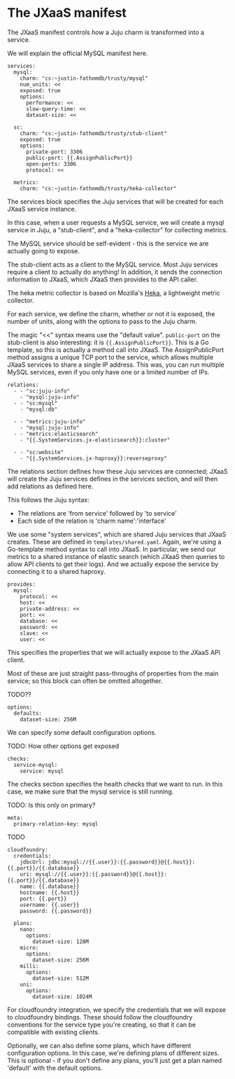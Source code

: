 # The JXaaS manifest

The JXaaS manifest controls _how_ a Juju charm is transformed into a service.

We will explain the official MySQL manifest here.

```
services:
  mysql:
    charm: "cs:~justin-fathomdb/trusty/mysql"
    num_units: <<
    exposed: true
    options:
      performance: <<
      slow-query-time: <<
      dataset-size: <<

  sc:
    charm: "cs:~justin-fathomdb/trusty/stub-client"
    exposed: true
    options:
      private-port: 3306
      public-port: {{.AssignPublicPort}}
      open-ports: 3306
      protocol: <<

  metrics:
    charm: "cs:~justin-fathomdb/trusty/heka-collector"
```

The services block specifies the Juju services that will be created for each JXaaS service instance.

In this case, when a user requests a MySQL service, we will create a mysql service in Juju, a "stub-client",
and a "heka-collector" for collecting metrics.

The MySQL service should be self-evident - this is the service we are actually going to expose.

The stub-client acts as a client to the MySQL service.  Most Juju services
require a client to actually do anything!  In addition, it sends the connection
information to JXaaS, which JXaaS then provides to the API caller.

The heka metric collector is based on Mozilla's
[Heka](http://blog.mozilla.org/services/2013/04/30/introducing-heka/), a
lightweight metric collector.

For each service, we define the charm, whether or not it is exposed, the number
of units, along with the options to pass to the Juju charm.

The magic "<<" syntax means use the "default value".  `public-port` on the
stub-client is also interesting: it is ```{{.AssignPublicPort}}```.  This is a
Go template, so this is actually a method call into JXaaS.  The
AssignPublicPort method assigns a unique TCP port to the service, which allows
multiple JXaaS services to share a single IP address.  This was, you can run
multiple MySQL services, even if you only have one or a limited number of IPs.

```
relations:
  - - "sc:juju-info"
    - "mysql:juju-info"
  - - "sc:mysql"
    - "mysql:db"

  - - "metrics:juju-info"
    - "mysql:juju-info"
  - - "metrics:elasticsearch"
    - "{{.SystemServices.jx-elasticsearch}}:cluster"

  - - "sc:website"
    - "{{.SystemServices.jx-haproxy}}:reverseproxy"
```

The relations section defines how these Juju services are connected; JXaaS will create the Juju services
defines in the services section, and will then add relations as defined here.

This follows the Juju syntax:

* The relations are 'from service' followed by 'to service'
* Each side of the relation is 'charm name':'interface'

We use some "system services", which are shared Juju services that JXaaS
creates.  These are defined in ```templates/shared.yaml```.  Again, we're using
a Go-template method syntax to call into JXaaS.  In particular, we send our metrics
to a shared instance of elastic search (which JXaaS then queries to allow API clients
to get their logs).  And we actually expose the service by connecting it to a shared haproxy.


```
provides:
  mysql:
    protocol: <<
    host: <<
    private-address: <<
    port: <<
    database: <<
    password: <<
    slave: <<
    user: <<
```

This specifies the properties that we will actually expose to the JXaaS API client.

Most of these are just straight pass-throughs of properties from the main service; so this block can often be omitted altogether.

TODO??

```
options:
  defaults:
    dataset-size: 256M
```

We can specify some default configuration options.

TODO: How other options get exposed

```
checks:
  service-mysql:
    service: mysql
```

The checks section specifies the health checks that we want to run.  In this case, we make sure that the mysql service is still running.

TODO: Is this only on primary?

```
meta:
  primary-relation-key: mysql
```

TODO

```
cloudfoundry:
  credentials:
    jdbcUrl: jdbc:mysql://{{.user}}:{{.password}}@{{.host}}:{{.port}}/{{.database}}
    uri: mysql://{{.user}}:{{.password}}@{{.host}}:{{.port}}/{{.database}}
    name: {{.database}}
    hostname: {{.host}}
    port: {{.port}}
    username: {{.user}}
    password: {{.password}}

  plans:
    nano:
      options:
        dataset-size: 128M
    micro:
      options:
        dataset-size: 256M
    milli:
      options:
        dataset-size: 512M
    uni:
      options:
        dataset-size: 1024M
```

For cloudfoundry integration, we specify the credentials that we will expose to
cloudfoundry bindings.  These should follow the cloudfoundry conventions for
the service type you're creating, so that it can be compatible with existing
clients.

Optionally, we can also define some plans, which have different configuration
options.  In this case, we're defining plans of different sizes.  This is
optional - if you don't define any plans, you'll just get a plan named
'default' with the default options.
